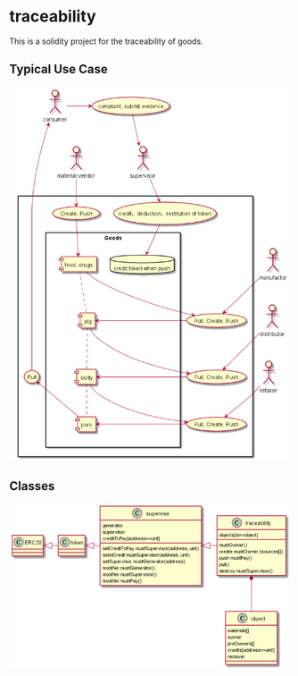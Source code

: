 # traceability
This is a solidity project for the traceability of goods.

## Typical Use Case
![](https://github.com/txcary/traceability/blob/master/plantuml/usecase.png)


## Classes
![](https://github.com/txcary/traceability/blob/master/plantuml/class.png)

